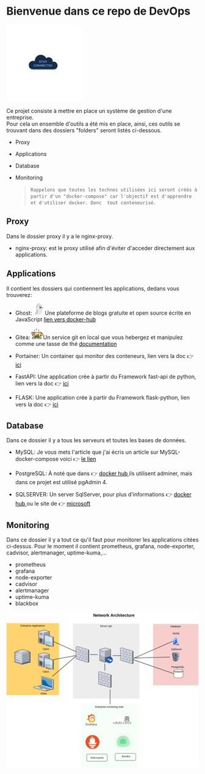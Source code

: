 # Bienvenue dans ce repo de DevOps

<img src="img/cloud-service.gif" alt="drawing" style="width:200px; height:200px"/>

Ce projet consiste à mettre en place un système de gestion d'une entreprise.  
Pour cela un ensemble d'outils a été mis en place, ainsi, ces outils se trouvant dans des dossiers "folders" seront listés ci-dessous.

- Proxy
- Applications
- Database
- Monitoring

  > `Rappelons que toutes les technos utilisées ici seront créés à partir d'un "docker-compose" car l'objectif est d'apprendre et d'utiliser docker. Donc  tout conteneurisé.`

## Proxy

Dans le dossier proxy il y a le nginx-proxy.

- nginx-proxy: est le proxy utilisé afin d'éviter d'acceder directement aux applications.

## Applications

Il contient les dossiers qui contiennent les applications, dedans vous trouverez:

- Ghost: <img src="img/ghost.png" alt="drawing" style="width:30px; height:30px"/>Une plateforme de blogs gratuite et open source écrite en JavaScript <a style="text-decoration: underline; color:black"  href="https://hub.docker.com/_/ghost"> lien vers docker-hub</a>

- Gitea: <img src="img/tea.png" alt="drawing" style="width:30px; height:30px"/>Un service git en local que vous hebergez et manipulez comme une tasse de thé <a style="text-decoration: underline; color:black"  href="https://docs.gitea.io/en-us/install-with-docker/"> documentation</a>

- Portainer: Un container qui monitor des conteneurs, lien vers la doc 👉 <a style="text-decoration: underline; color:black" href="https://docs.portainer.io/v/ce-2.11/start/install/agent/docker/linux#deployment"> ici</a>

- FastAPI: Une application crée à partir du Framework fast-api de  python, lien vers la doc 👉 <a style="text-decoration: underline; color:black" href="https://medium.com/swlh/fastapi-microservice-patterns-application-monitoring-49fcb7341d9a"> ici</a>

- FLASK: Une application crée à partir du Framework flask-python, lien vers la doc 👉 <a style="text-decoration: underline; color:black" href="https://towardsdatascience.com/how-to-dockerize-an-existing-flask-application-115408463e1c"> ici</a>

## Database

Dans ce dossier il y a tous les serveurs et toutes les bases de données.

- MySQL: Je vous mets l'article que j'ai écris un article sur MySQL-docker-compose voici 👉 <a style="text-decoration: underline; color:black" href="https://soowcode.github.io/docker-mysql/"> le lien</a>
- PostgreSQL: À noté que dans 👉 <a style="text-decoration: underline; color:black" href="https://hub.docker.com/_/postgres"> docker hub </a> ils utilisent adminer, mais dans ce projet est utilisé pgAdmin 4.

- SQLSERVER: Un server SqlServer, pour plus d'informations 👉 <a style="text-decoration: underline; color:black" href="https://hub.docker.com/_/microsoft-mssql-server"> docker hub </a> ou le site de 👉 <a style="text-decoration: underline; color:black" href="https://docs.microsoft.com/en-us/sql/linux/quickstart-install-connect-docker?view=sql-server-ver15&pivots=cs1-bash"> microsoft</a>

## Monitoring

Dans ce dossier il y a  tout ce qu'il  faut pour monitorer les applications citées ci-dessus.
Pour le moment il contient prometheus, grafana, node-exporter, cadvisor, alertmanager, uptime-kuma,...

- prometheus
- grafana
- node-exporter
- cadvisor
- alertmanager
- uptime-kuma
- blackbox

<img src="img/diagram.png" alt="drawing" />


